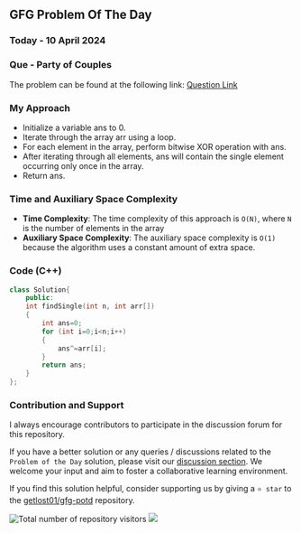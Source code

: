 ## GFG Problem Of The Day

### Today - 10 April 2024
### Que - Party of Couples
The problem can be found at the following link: [Question Link](https://www.geeksforgeeks.org/problems/alone-in-couple5507/1)

### My Approach
- Initialize a variable ans to 0.
- Iterate through the array arr using a loop.
- For each element in the array, perform bitwise XOR operation with ans.
- After iterating through all elements, ans will contain the single element occurring only once in the array.
- Return ans.

### Time and Auxiliary Space Complexity
- **Time Complexity**: The time complexity of this approach is `O(N)`, where `N` is the number of elements in the array
- **Auxiliary Space Complexity**: The auxiliary space complexity is `O(1)` because the algorithm uses a constant amount of extra space.

### Code (C++)
```cpp
class Solution{
    public:
    int findSingle(int n, int arr[])
    {
        int ans=0;
        for (int i=0;i<n;i++)
        {
            ans^=arr[i];
        }
        return ans;
    }
};
```

### Contribution and Support

I always encourage contributors to participate in the discussion forum for this repository.

If you have a better solution or any queries / discussions related to the `Problem of the Day` solution, please visit our [discussion section](https://github.com/getlost01/gfg-potd/discussions). We welcome your input and aim to foster a collaborative learning environment.

If you find this solution helpful, consider supporting us by giving a `⭐ star` to the [getlost01/gfg-potd](https://github.com/getlost01/gfg-potd) repository.

![Total number of repository visitors](https://komarev.com/ghpvc/?username=gl01potdgfg&color=blue&&label=Visitors)
![](https://hit.yhype.me/github/profile?user_id=79409258)

